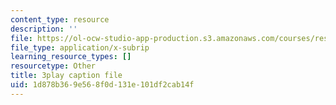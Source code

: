 ```yaml
---
content_type: resource
description: ''
file: https://ol-ocw-studio-app-production.s3.amazonaws.com/courses/res-18-009-learn-differential-equations-up-close-with-gilbert-strang-and-cleve-moler-fall-2015/1d878b369e568f0d131e101df2cab14f_6O9D6am_RK4.srt
file_type: application/x-subrip
learning_resource_types: []
resourcetype: Other
title: 3play caption file
uid: 1d878b36-9e56-8f0d-131e-101df2cab14f
---
```

